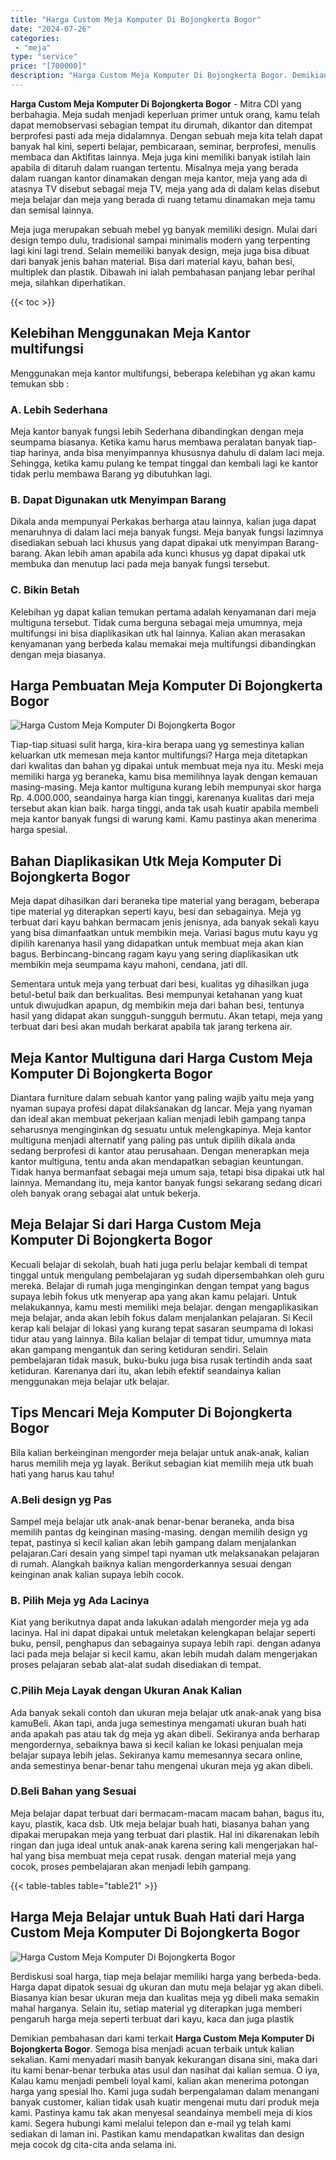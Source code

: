 ```yaml
---
title: "Harga Custom Meja Komputer Di Bojongkerta Bogor"
date: "2024-07-26"
categories:
 - "meja"
type: "service"
price: "[700000]"
description: "Harga Custom Meja Komputer Di Bojongkerta Bogor. Demikian pembahasan dari kami terkait **Harga Custom Meja Komputer Di Bojongkerta Bogor**. Semoga bisa menja..."
---
```


**Harga Custom Meja Komputer Di Bojongkerta Bogor** - Mitra CDI yang berbahagia. Meja sudah menjadi keperluan primer untuk orang, kamu telah dapat memobservasi sebagian tempat itu dirumah, dikantor dan ditempat berprofesi pasti ada meja didalamnya. Dengan sebuah meja kita telah dapat banyak hal kini, seperti belajar, pembicaraan, seminar, berprofesi, menulis membaca dan Aktifitas lainnya. Meja juga kini memiliki banyak istilah lain apabila di ditaruh dalam ruangan tertentu. Misalnya meja yang berada dalam ruangan kantor dinamakan dengan meja kantor, meja yang ada di atasnya TV disebut sebagai meja TV, meja yang ada di dalam kelas disebut meja belajar dan meja yang berada di ruang tetamu dinamakan meja tamu dan semisal lainnya.

Meja juga merupakan sebuah mebel yg banyak memiliki design. Mulai dari design tempo dulu, tradisional sampai minimalis modern yang terpenting lagi kini lagi trend. Selain memeiliki banyak design, meja juga bisa dibuat dari banyak jenis bahan material. Bisa dari material kayu, bahan besi, multiplek dan plastik. Dibawah ini ialah pembahasan panjang lebar perihal meja, silahkan diperhatikan.

{{< toc >}}

## Kelebihan Menggunakan Meja Kantor multifungsi

Menggunakan meja kantor multifungsi, beberapa kelebihan yg akan kamu temukan sbb :

### A. Lebih Sederhana

Meja kantor banyak fungsi lebih Sederhana dibandingkan dengan meja seumpama biasanya. Ketika kamu harus membawa peralatan banyak tiap-tiap harinya, anda bisa menyimpannya khususnya dahulu di dalam laci meja. Sehingga, ketika kamu pulang ke tempat tinggal dan kembali lagi ke kantor tidak perlu membawa Barang yg dibutuhkan lagi.

### B. Dapat Digunakan utk Menyimpan Barang

Dikala anda mempunyai Perkakas berharga atau lainnya, kalian juga dapat menaruhnya di dalam laci meja banyak fungsi. Meja banyak fungsi lazimnya disediakan sebuah laci khusus yang dapat dipakai utk menyimpan Barang-barang. Akan lebih aman apabila ada kunci khusus yg dapat dipakai utk membuka dan menutup laci pada meja banyak fungsi tersebut.

### C. Bikin Betah

Kelebihan yg dapat kalian temukan pertama adalah kenyamanan dari meja multiguna tersebut. Tidak cuma berguna sebagai meja umumnya, meja multifungsi ini bisa diaplikasikan utk hal lainnya. Kalian akan merasakan kenyamanan yang berbeda kalau memakai meja multifungsi dibandingkan dengan meja biasanya.

## Harga Pembuatan Meja Komputer Di Bojongkerta Bogor

![Harga Custom Meja Komputer Di Bojongkerta Bogor](/images/meja/meja-dewasa-025.jpg)

Tiap-tiap situasi sulit harga, kira-kira berapa uang yg semestinya kalian keluarkan utk memesan meja kantor multifungsi? Harga meja ditetapkan dari kwalitas dan bahan yg dipakai untuk membuat meja nya itu. Meski meja memiliki harga yg beraneka, kamu bisa memilihnya layak dengan kemauan masing-masing. Meja kantor multiguna kurang lebih mempunyai skor harga Rp. 4.000.000, seandainya harga kian tinggi, karenanya kualitas dari meja tersebut akan kian baik. harga tinggi, anda tak usah kuatir apabila membeli meja kantor banyak fungsi di warung kami. Kamu pastinya akan menerima harga spesial.

## Bahan Diaplikasikan Utk Meja Komputer Di Bojongkerta Bogor

Meja dapat dihasilkan dari beraneka tipe material yang beragam, beberapa tipe material yg diterapkan seperti kayu, besi dan sebagainya. Meja yg terbuat dari kayu bahkan bermacam jenis jenisnya, ada banyak sekali kayu yang bisa dimanfaatkan untuk membikin meja. Variasi bagus mutu kayu yg dipilih karenanya hasil yang didapatkan untuk membuat meja akan kian bagus. Berbincang-bincang ragam kayu yang sering diaplikasikan utk membikin meja seumpama kayu mahoni, cendana, jati dll.

Sementara untuk meja yang terbuat dari besi, kualitas yg dihasilkan juga betul-betul baik dan berkualitas. Besi mempunyai ketahanan yang kuat untuk diwujudkan apapun, dg membikin meja dari bahan besi, tentunya hasil yang didapat akan sungguh-sungguh bermutu. Akan tetapi, meja yang terbuat dari besi akan mudah berkarat apabila tak jarang terkena air.

## Meja Kantor Multiguna dari Harga Custom Meja Komputer Di Bojongkerta Bogor

Diantara furniture dalam sebuah kantor yang paling wajib yaitu meja yang nyaman supaya profesi dapat dilaksanakan dg lancar. Meja yang nyaman dan ideal akan membuat pekerjaan kalian menjadi lebih gampang tanpa seharusnya menginginkan dg sesuatu untuk melengkapinya. Meja kantor multiguna menjadi alternatif yang paling pas untuk dipilih dikala anda sedang berprofesi di kantor atau perusahaan. Dengan menerapkan meja kantor multiguna, tentu anda akan mendapatkan sebagian keuntungan. Tidak hanya bermanfaat sebagai meja umum saja, tetapi bisa dipakai utk hal lainnya. Memandang itu, meja kantor banyak fungsi sekarang sedang dicari oleh banyak orang sebagai alat untuk bekerja.

## Meja Belajar Si dari Harga Custom Meja Komputer Di Bojongkerta Bogor

Kecuali belajar di sekolah, buah hati juga perlu belajar kembali di tempat tinggal untuk mengulang pembelajaran yg sudah dipersembahkan oleh guru mereka. Belajar di rumah juga menginginkan dengan tempat yang bagus supaya lebih fokus utk menyerap apa yang akan kamu pelajari. Untuk melakukannya, kamu mesti memiliki meja belajar. dengan mengaplikasikan meja belajar, anda akan lebih fokus dalam menjalankan pelajaran. Si Kecil kerap kali belajar di lokasi yang kurang tepat sasaran seumpama di lokasi tidur atau yang lainnya. Bila kalian belajar di tempat tidur, umumnya mata akan gampang mengantuk dan sering ketiduran sendiri. Selain pembelajaran tidak masuk, buku-buku juga bisa rusak tertindih anda saat ketiduran. Karenanya dari itu, akan lebih efektif seandainya kalian menggunakan meja belajar utk belajar.

## Tips Mencari Meja Komputer Di Bojongkerta Bogor

Bila kalian berkeinginan mengorder meja belajar untuk anak-anak, kalian harus memilih meja yg layak. Berikut sebagian kiat memilih meja utk buah hati yang harus kau tahu!

### A.Beli design yg Pas

Sampel meja belajar utk anak-anak benar-benar beraneka, anda bisa memilih pantas dg keinginan masing-masing. dengan memilih design yg tepat, pastinya si kecil kalian akan lebih gampang dalam menjalankan pelajaran.Cari desain yang simpel tapi nyaman utk melaksanakan pelajaran di rumah. Alangkah baiknya kalian mengorderkannya sesuai dengan keinginan anak kalian supaya lebih cocok.

### B. Pilih Meja yg Ada Lacinya

Kiat yang berikutnya dapat anda lakukan adalah mengorder meja yg ada lacinya. Hal ini dapat dipakai untuk meletakan kelengkapan belajar seperti buku, pensil, penghapus dan sebagainya supaya lebih rapi. dengan adanya laci pada meja belajar si kecil kamu, akan lebih mudah dalam mengerjakan proses pelajaran sebab alat-alat sudah disediakan di tempat.

### C.Pilih Meja Layak dengan Ukuran Anak Kalian

Ada banyak sekali contoh dan ukuran meja belajar utk anak-anak yang bisa kamuBeli. Akan tapi, anda juga semestinya mengamati ukuran buah hati anda apakah pas atau tak dg meja yg akan dibeli. Sekiranya anda berharap mengordernya, sebaiknya bawa si kecil kalian ke lokasi penjualan meja belajar supaya lebih jelas. Sekiranya kamu memesannya secara online, anda semestinya benar-benar tahu mengenai ukuran meja yg akan dibeli.

### D.Beli Bahan yang Sesuai

Meja belajar dapat terbuat dari bermacam-macam macam bahan, bagus itu, kayu, plastik, kaca dsb. Utk meja belajar buah hati, biasanya bahan yang dipakai merupakan meja yang terbuat dari plastik. Hal ini dikarenakan lebih ringan dan juga ideal untuk anak-anak karena sering kali mengerjakan hal-hal yang bisa membuat meja cepat rusak. dengan material meja yang cocok, proses pembelajaran akan menjadi lebih gampang.

{{< table-tables table="table21" >}}

## Harga Meja Belajar untuk Buah Hati dari Harga Custom Meja Komputer Di Bojongkerta Bogor

![Harga Custom Meja Komputer Di Bojongkerta Bogor](/images/meja/meja-anak-008.jpg)

Berdiskusi soal harga, tiap meja belajar memiliki harga yang berbeda-beda. Harga dapat dipatok sesuai dg ukuran dan mutu meja belajar yg akan dibeli. Biasanya kian besar ukuran meja dan kualitas meja yg dibeli maka semakin mahal harganya. Selain itu, setiap material yg diterapkan juga memberi pengaruh harga meja seperti terbuat dari kayu, kaca dan juga plastik

Demikian pembahasan dari kami terkait **Harga Custom Meja Komputer Di Bojongkerta Bogor**. Semoga bisa menjadi acuan terbaik untuk kalian sekalian. Kami menyadari masih banyak kekurangan disana sini, maka dari itu kami benar-benar terbuka atas usul dan nasihat dai kalian semua. O iya, Kalau kamu menjadi pembeli loyal kami, kalian akan menerima potongan harga yang spesial lho. Kami juga sudah berpengalaman dalam menangani banyak customer, kalian tidak usah kuatir mengenai mutu dari produk meja kami. Pastinya kamu tak akan menyesal seandainya membeli meja di kios kami. Segera hubungi kami melalui telepon dan e-mail yg telah kami sediakan di laman ini. Pastikan kamu mendapatkan kwalitas dan design meja cocok dg cita-cita anda selama ini.
